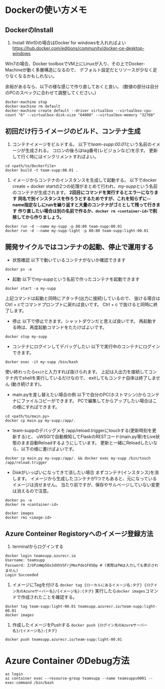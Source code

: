 
# Dockerの使い方メモ

## DockerのInstall

1. Install
Win10の場合はDocker for windowsを入れればよい
<https://hub.docker.com/editions/community/docker-ce-desktop-windows>

WIn7の場合、Docker toolboxでVM上にLinuxが入り、その上でDocker-Machineが動く多層構造になるので、
デフォルト設定だとリソースが少なく足りなくなるかもしれない。

余裕があるなら、以下の様な感じで作り直しておくと良い。
(数値の部分は自分のPCのスペックに合わせて調整してください。)

```shell
docker-machine stop
docker-machine rm default
docker-machine create default --driver virtualbox --virtualbox-cpu-count "6" --virtualbox-disk-size "64000" --virtualbox-memory "32768"
```

## 初回だけ行うイメージのビルド、コンテナ生成

1. コンテナイメージをビルドする。
以下で*team-supp:00.01*という名前のイメージが生成される。
コロンの後ろはtag番号(レビジョンなど)を示す。
更新して行く時にはインクリメントすればよい。

```shell
cd <path/to/Dockerfile>
docker build -t team-supp:00.01 .
```

1. イメージからコンテナのインスタンスを生成して起動する。
以下でdocker create + docker startの2つの処理がまとめて行われ、*my-supp*という名前のコンテナが生成されます。
**2回目にコマンドを実行するとエラーになります**
**同名で別インスタンスを作ろうとするためですが、これを知らずに--name指定なしにrunを繰り返すと大量のコンテナがゴミとして残って行きます**
**作り直したい場合は別の名前で作るか、`docker rm <container-id>`で削除してから作りましょう。**

```shell
docker run -d --name my-supp -p 80:80 team-supp:00.01
docker run -d --name my-supp-light -p 80:80 team-supp:light-00.01
```

## 開発サイクルではコンテナの起動、停止で運用する

- 状態確認
以下で動いているコンテナがないか確認できます

```shell
docker ps -a
```

- 起動
以下で*my-supp*という名前で作ったコンテナを起動できます

```shell
docker start -a my-supp
```

上記コマンドは起動と同時にアタッチ(出力に接続)しているので、
抜ける場合はCtrl + cでコマンドプロンプトに戻れば良いです。
Ctrl + c で抜けると同時に終了します。

- 停止
以下で停止できます。シャットダウンだと思えば良いです。
再起動する時は、再度起動コマンドをたたけばよいです。

```shell
docker stop my-supp
```

- コンテナにログインしてデバッグしたい
以下で実行中のコンテナにログインできます。

```shell
docker exec -it my-supp /bin/bash
```

使い終わったら`exit`と入力すれば抜けられます。
上記は入出力を接続してコンテナ内でshellを実行しているだけなので、
exitしてもコンテナ自体は終了しません (動き続けます)。

- main.pyを差し替えたい場合の例
以下で自分のPC(ホストマシン)からコンテナにファイルコピーができます。
PCで編集してからアップしたい場合はこの様にすればできます。

```shell
cd <path/to/main.py>
docker cp main.py my-supp:/app/.
```

- team-suppのデバッグメモ
/app/reload.triggerにtouchする(更新時刻を更新する)と、
uWSGIで自動検知してFlaskのRESTコード(main.py等)をLive状態のまま自動Reloadするようにしています。
更新と一緒にReloadしたいなら、以下の様に書けばよいです。

```shell
docker cp main.py my-supp:/app/. && docker exec my-supp /bin/touch /app/reload.trigger
```

- Diskがいっぱいになってきて消したい場合
まずコンテナ(インスタンス)を消します。
イメージから生成したコンテナが1つでもあると、元になっているイメージは消せません。
当たり前ですが、保存やサルベージしていない変更は消えるので注意。

```shell
docker ps -a
docker rm <container-id>
```

```shell
docker images
docker rmi <image-id>
```

## Azure Conteiner Registoryへのイメージ登録方法

1. terminalからログインする

```shell
docker login teamsupp.azurecr.io
Username: teamsupp
Password: Z/GPzmWp5Ox3dXhVSFrjMmcPde1F05Dp # (実際はPWは入力しても表示されません)
Login Succeeded
```

1. イメージにTagを付ける
`docker tag {ローカルにあるイメージ名:タグ} {ログイン先のAzureサーバー名}/{イメージ名}:{タグ}`
実行したら`docker images`コマンドで作成されたことを確認する。

```shell
docker tag team-supp:light-00.01 teamsupp.azurecr.io/team-supp:light-00.01
docker images
```

1. 作成したイメージをPushする
`docker push {ログイン先のAzureサーバー名}/{イメージ名}:{タグ}`

```shell
docker push teamsupp.azurecr.io/team-supp:light-00.01
```
# Azure Container のDebug方法

```shell
az login
az container exec --resource-group teamsupp --name teamsuppv0001 --exec-command /bin/bash
```